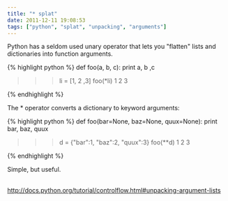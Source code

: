 ```yaml
---
title: "* splat"
date: 2011-12-11 19:08:53
tags: ["python", "splat", "unpacking", "arguments"]
---
```


<p>
Python has a seldom used unary operator that lets you "flatten" lists and dictionaries into function arguments.


{% highlight python %}
def foo(a, b, c):
  print a, b ,c

>>> li = [1, 2 ,3]
>>> foo(*li)
1 2 3

{% endhighlight %}
</p>

<p>
The * operator converts a dictionary to keyword arguments:

{% highlight python %}
def foo(bar=None, baz=None, quux=None):
  print bar, baz, quux

>>> d = {"bar":1, "baz":2, "quux":3}
>>> foo(**d)
1 2 3

{% endhighlight %}
</p>

<p>

Simple, but useful.<br /><br />

<a href="http://docs.python.org/tutorial/controlflow.html#unpacking-argument-lists">http://docs.python.org/tutorial/controlflow.html#unpacking-argument-lists</a>
</p>
